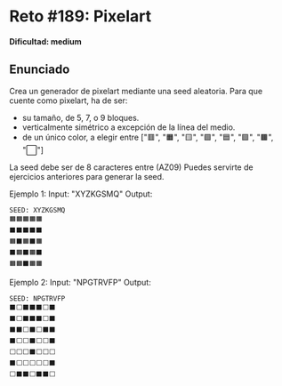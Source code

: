# Reto #189: Pixelart

#### Dificultad: medium

## Enunciado

Crea un generador de pixelart mediante una seed aleatoria.
Para que cuente como pixelart, ha de ser:

- su tamaño, de 5, 7, o 9 bloques.
- verticalmente simétrico a excepción de la línea del medio.
- de un único color, a elegir entre ["🟥", "🟧", "🟨", "🟩", "🟦", "🟪", "🟫", "⬜"]

La seed debe ser de 8 caracteres entre (AZ09)
Puedes servirte de ejercicios anteriores para generar la seed.

Ejemplo 1:
Input: "XYZKGSMQ"
Output:

```
SEED: XYZKGSMQ
🟧🟧🟧🟧🟧
⬛⬛⬛⬛⬛
🟧⬛🟧⬛🟧
⬛🟧⬛🟧⬛
🟧🟧⬛🟧🟧
```

Ejemplo 2:
Input: "NPGTRVFP"
Output:

```
SEED: NPGTRVFP
⬛⬜⬛⬛⬛⬜⬛
⬛⬜⬛⬛⬛⬜⬛
⬛⬛⬜⬛⬜⬛⬛
⬛⬜⬜⬛⬜⬜⬛
⬜⬜⬜⬛⬜⬜⬜
⬛⬜⬜⬜⬜⬜⬛
⬜⬛⬛⬜⬛⬛⬜
```

